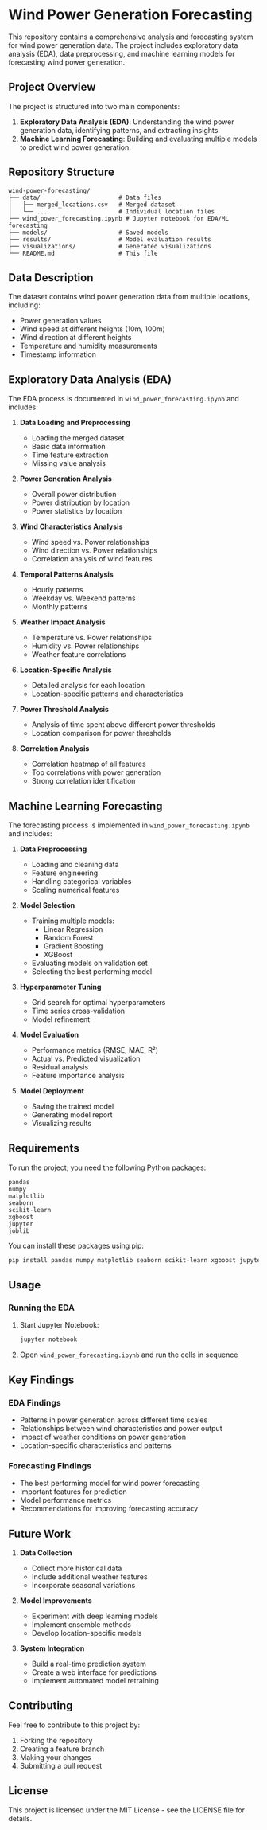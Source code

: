 # Wind Power Generation Forecasting

This repository contains a comprehensive analysis and forecasting system for wind power generation data. The project includes exploratory data analysis (EDA), data preprocessing, and machine learning models for forecasting wind power generation.

## Project Overview

The project is structured into two main components:

1. **Exploratory Data Analysis (EDA)**: Understanding the wind power generation data, identifying patterns, and extracting insights.
2. **Machine Learning Forecasting**: Building and evaluating multiple models to predict wind power generation.

## Repository Structure

```
wind-power-forecasting/
├── data/                      # Data files
│   ├── merged_locations.csv   # Merged dataset
│   └── ...                    # Individual location files
├── wind_power_forecasting.ipynb # Jupyter notebook for EDA/ML forecasting 
├── models/                    # Saved models
├── results/                   # Model evaluation results
├── visualizations/            # Generated visualizations
└── README.md                  # This file
```

## Data Description

The dataset contains wind power generation data from multiple locations, including:
- Power generation values
- Wind speed at different heights (10m, 100m)
- Wind direction at different heights
- Temperature and humidity measurements
- Timestamp information

## Exploratory Data Analysis (EDA)

The EDA process is documented in `wind_power_forecasting.ipynb` and includes:

1. **Data Loading and Preprocessing**
   - Loading the merged dataset
   - Basic data information
   - Time feature extraction
   - Missing value analysis

2. **Power Generation Analysis**
   - Overall power distribution
   - Power distribution by location
   - Power statistics by location

3. **Wind Characteristics Analysis**
   - Wind speed vs. Power relationships
   - Wind direction vs. Power relationships
   - Correlation analysis of wind features

4. **Temporal Patterns Analysis**
   - Hourly patterns
   - Weekday vs. Weekend patterns
   - Monthly patterns

5. **Weather Impact Analysis**
   - Temperature vs. Power relationships
   - Humidity vs. Power relationships
   - Weather feature correlations

6. **Location-Specific Analysis**
   - Detailed analysis for each location
   - Location-specific patterns and characteristics

7. **Power Threshold Analysis**
   - Analysis of time spent above different power thresholds
   - Location comparison for power thresholds

8. **Correlation Analysis**
   - Correlation heatmap of all features
   - Top correlations with power generation
   - Strong correlation identification

## Machine Learning Forecasting

The forecasting process is implemented in `wind_power_forecasting.ipynb` and includes:

1. **Data Preprocessing**
   - Loading and cleaning data
   - Feature engineering
   - Handling categorical variables
   - Scaling numerical features

2. **Model Selection**
   - Training multiple models:
     - Linear Regression
     - Random Forest
     - Gradient Boosting
     - XGBoost
   - Evaluating models on validation set
   - Selecting the best performing model

3. **Hyperparameter Tuning**
   - Grid search for optimal hyperparameters
   - Time series cross-validation
   - Model refinement

4. **Model Evaluation**
   - Performance metrics (RMSE, MAE, R²)
   - Actual vs. Predicted visualization
   - Residual analysis
   - Feature importance analysis

5. **Model Deployment**
   - Saving the trained model
   - Generating model report
   - Visualizing results

## Requirements

To run the project, you need the following Python packages:
```
pandas
numpy
matplotlib
seaborn
scikit-learn
xgboost
jupyter
joblib
```

You can install these packages using pip:
```bash
pip install pandas numpy matplotlib seaborn scikit-learn xgboost jupyter joblib
```

## Usage

### Running the EDA

1. Start Jupyter Notebook:
   ```bash
   jupyter notebook
   ```

2. Open `wind_power_forecasting.ipynb` and run the cells in sequence


## Key Findings

### EDA Findings
- Patterns in power generation across different time scales
- Relationships between wind characteristics and power output
- Impact of weather conditions on power generation
- Location-specific characteristics and patterns

### Forecasting Findings
- The best performing model for wind power forecasting
- Important features for prediction
- Model performance metrics
- Recommendations for improving forecasting accuracy

## Future Work

1. **Data Collection**
   - Collect more historical data
   - Include additional weather features
   - Incorporate seasonal variations

2. **Model Improvements**
   - Experiment with deep learning models
   - Implement ensemble methods
   - Develop location-specific models

3. **System Integration**
   - Build a real-time prediction system
   - Create a web interface for predictions
   - Implement automated model retraining

## Contributing

Feel free to contribute to this project by:
1. Forking the repository
2. Creating a feature branch
3. Making your changes
4. Submitting a pull request

## License

This project is licensed under the MIT License - see the LICENSE file for details.
